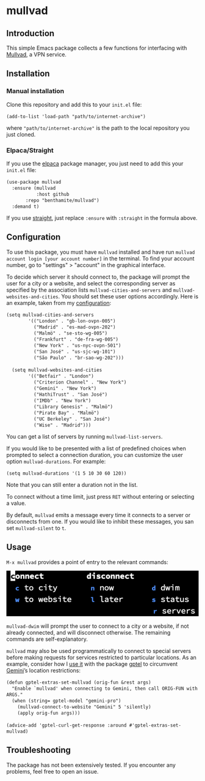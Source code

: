 # mullvad

## Introduction

This simple Emacs package collects a few functions for interfacing with [Mullvad](https://mullvad.net/), a VPN service.

## Installation

### Manual installation

Clone this repository and add this to your `init.el` file:

``` emacs-lisp
(add-to-list 'load-path "path/to/internet-archive")
```

where `"path/to/internet-archive"` is the path to the local repository you just cloned.

### Elpaca/Straight

If you use the [elpaca](https://github.com/progfolio/elpaca) package manager, you just need to add this your `init.el` file:

``` emacs-lisp
(use-package mullvad
  :ensure (mullvad
           :host github
	   :repo "benthamite/mullvad")
  :demand t)
```

If you use [straight](https://github.com/radian-software/straight.el), just replace `:ensure` with `:straight` in the formula above.

## Configuration

To use this package, you must have `mullvad` installed and have run `mullvad account login [your account number]` in the terminal. To find your account number, go to "settings" > "account" in the graphical interface.

To decide which server it should connect to, the package will prompt the user for a city or a website, and select the corresponding server as specified by the association lists `mullvad-cities-and-servers` and `mullvad-websites-and-cities`. You should set these user options accordingly. Here is an example, taken from my [configuration](https://github.com/benthamite/dotfiles/blob/master/emacs/config.org#mullvad):

``` emacs-lisp
(setq mullvad-cities-and-servers
        '(("London" . "gb-lon-ovpn-005")
          ("Madrid" . "es-mad-ovpn-202")
          ("Malmö" . "se-sto-wg-005")
          ("Frankfurt" . "de-fra-wg-005")
          ("New York" . "us-nyc-ovpn-501")
          ("San José" . "us-sjc-wg-101")
          ("São Paulo" . "br-sao-wg-202")))

  (setq mullvad-websites-and-cities
        '(("Betfair" . "London")
          ("Criterion Channel" . "New York")
          ("Gemini" . "New York")
          ("HathiTrust" . "San José")
          ("IMDb" . "New York")
          ("Library Genesis" . "Malmö")
          ("Pirate Bay" . "Malmö")
          ("UC Berkeley" . "San José")
          ("Wise" . "Madrid")))
```

You can get a list of servers by running `mullvad-list-servers`.

If you would like to be presented with a list of predefined choices when prompted to select a connection duration, you can customize the user option `mullvad-durations`. For example:

```emacs-lisp
(setq mullvad-durations '(1 5 10 30 60 120))
```

Note that you can still enter a duration not in the list.

To connect without a time limit, just press `RET` without entering or selecting a value.

By default, `mullvad` emits a message every time it connects to a server or disconnects from one. If you would like to inhibit these messages, you san set `mullvad-silent` to `t`.

## Usage

`M-x mullvad` provides a point of entry to the relevant commands:

![The `mullvad` menu](./mullvad-menu.png)

`mullvad-dwim` will prompt the user to connect to a city or a website, if not already connected, and will disconnect otherwise. The remaining commands are self-explanatory.

`mullvad` may also be used programmatically to connect to special servers before making requests for services restricted to particular locations. As an example, consider how I [use it](https://github.com/benthamite/dotfiles/blob/master/emacs/extras/gptel-extras.el) with the package [gptel](https://github.com/karthink/gptel) to circumvent [Gemini](https://gemini.google.com/)’s location restrictions:

```emacs-lisp
(defun gptel-extras-set-mullvad (orig-fun &rest args)
  "Enable `mullvad' when connecting to Gemini, then call ORIG-FUN with ARGS."
  (when (string= gptel-model "gemini-pro")
    (mullvad-connect-to-website "Gemini" 5 'silently)
    (apply orig-fun args)))

(advice-add 'gptel-curl-get-response :around #'gptel-extras-set-mullvad)
```

## Troubleshooting

The package has not been extensively tested. If you encounter any problems, feel free to open an issue.

